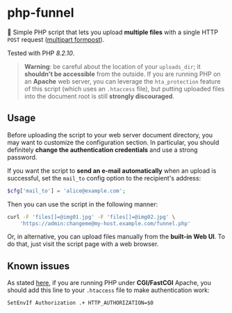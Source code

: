 # php-funnel

:elephant: Simple PHP script that lets you upload **multiple files** with a single HTTP `POST` request ([multipart formpost](https://everything.curl.dev/http/multipart)).

Tested with PHP _8.2.10_.

> **Warning**: be careful about the location of your `uploads_dir`; it **shouldn't be accessible** from the outside. If you are running PHP on an **Apache** web server, you can leverage the `hta_protection` feature of this script (which uses an `.htaccess` file), but putting uploaded files into the document root is still **strongly discouraged**.

## Usage

Before uploading the script to your web server document directory, you may want to customize the configuration section. In particular, you should definitely **change the authentication credentials** and use a strong password.

If you want the script to **send an e-mail automatically** when an upload is successful, set the `mail_to` config option to the recipient's address:

```php
$cfg['mail_to'] = 'alice@example.com';
```

Then you can use the script in the following manner:

```bash
curl -F 'files[]=@img01.jpg' -F 'files[]=@img02.jpg' \
    'https://admin:changeme@my-host.example.com/funnel.php'
```

Or, in alternative, you can upload files manually from the **built-in Web UI**. To do that, just visit the script page with a web browser.

## Known issues

As stated [here](https://www.php.net/manual/en/features.http-auth.php#114877), if you are running PHP under **CGI/FastCGI** Apache, you should add this line to your `.htaccess` file to make authentication work:

```
SetEnvIf Authorization .+ HTTP_AUTHORIZATION=$0
```
